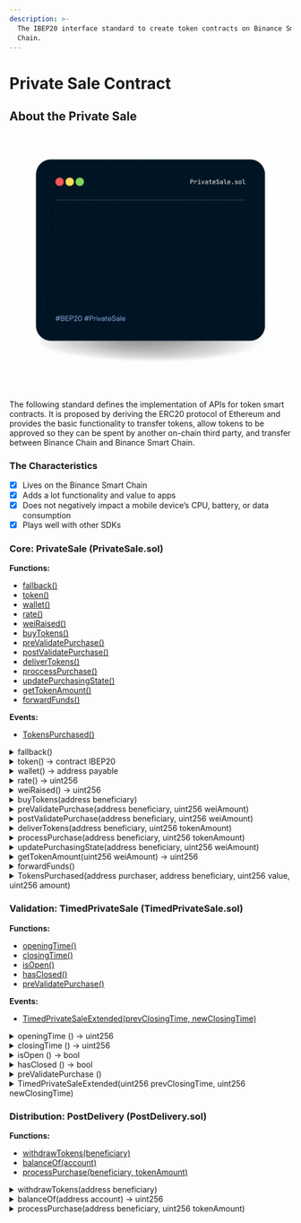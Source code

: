 ```yaml
---
description: >-
  The IBEP20 interface standard to create token contracts on Binance Smart
  Chain.
---
```


# Private Sale Contract

## About the Private Sale

![](../../.gitbook/assets/privateSale.gif)

The following standard defines the implementation of APIs for token smart contracts. It is proposed by deriving the ERC20 protocol of Ethereum and provides the basic functionality to transfer tokens, allow tokens to be approved so they can be spent by another on-chain third party, and transfer between Binance Chain and Binance Smart Chain.

### The Characteristics

* [x] Lives on the Binance Smart Chain
* [x] Adds a lot functionality and value to apps
* [x] Does not negatively impact a mobile device’s CPU, battery, or data consumption
* [x] Plays well with other SDKs

### Core: PrivateSale (PrivateSale.sol)

**Functions:**

* [fallback()](private-sale-contract.md#fallback)
* [token()](private-sale-contract.md#undefined)
* [wallet()](private-sale-contract.md#undefined-1)
* [rate()](private-sale-contract.md#undefined-2)
* [weiRaised()](private-sale-contract.md#undefined-3)
* [buyTokens()](private-sale-contract.md#undefined)
* [preValidatePurchase()](private-sale-contract.md#undefined-1)
* [postValidatePurchase()](private-sale-contract.md#undefined-2)
* [deliverTokens()](private-sale-contract.md#undefined)
* [proccessPurchase()](private-sale-contract.md#undefined-1)
* [updatePurchasingState()](private-sale-contract.md#undefined-2)
* [getTokenAmount()](private-sale-contract.md#undefined-3)
* [forwardFunds()](private-sale-contract.md#undefined)

**Events:**

* [TokensPurchased()](private-sale-contract.md#undefined)

<details>

<summary>fallback()</summary>

fallback function **DO NOT OVERRIDE** Note that other contracts will transfer funds with a base gas stipend of 2300, which is not enough to call buyTokens. Consider calling buyTokens directly when purchasing tokens from a contract.

</details>

<details>

<summary>token() → contract IBEP20</summary>



</details>

<details>

<summary>wallet() → address payable</summary>



</details>

<details>

<summary>rate() → uint256</summary>



</details>

<details>

<summary>weiRaised() → uint256</summary>



</details>

<details>

<summary>buyTokens(address beneficiary)</summary>

low level token purchase **DO NOT OVERRIDE** This function has a non-reentrancy guard, so it shouldn’t be called by another `nonReentrant` function.

</details>

<details>

<summary>preValidatePurchase(address beneficiary, uint256 weiAmount)</summary>

Validation of an incoming purchase. Use require statements to revert state when conditions are not met. Use `super` in contracts that inherit from Crowdsale to extend their validations. Example from CappedCrowdsale.sol’s \_preValidatePurchase method: super.\_preValidatePurchase(beneficiary, weiAmount); require(weiRaised().add(weiAmount) ⇐ cap);

</details>

<details>

<summary>postValidatePurchase(address beneficiary, uint256 weiAmount)</summary>

Validation of an executed purchase. Observe state and use revert statements to undo rollback when valid conditions are not met.

</details>

<details>

<summary>deliverTokens(address beneficiary, uint256 tokenAmount)</summary>

Source of tokens. Override this method to modify the way in which the crowdsale ultimately gets and sends its tokens.

</details>

<details>

<summary>processPurchase(address beneficiary, uint256 tokenAmount)</summary>

Executed when a purchase has been validated and is ready to be executed. Doesn’t necessarily emit/send tokens.

</details>

<details>

<summary>updatePurchasingState(address beneficiary, uint256 weiAmount)</summary>

Override for extensions that require an internal state to check for validity (current user contributions, etc.)

</details>

<details>

<summary>getTokenAmount(uint256 weiAmount) → uint256</summary>

Override to extend the way in which ether is converted to tokens.

</details>

<details>

<summary>forwardFunds()</summary>

Determines how ETH is stored/forwarded on purchases.

</details>

<details>

<summary>TokensPurchased(address purchaser, address beneficiary, uint256 value, uint256 amount)</summary>



</details>

### Validation: TimedPrivateSale (TimedPrivateSale.sol)

**Functions:**

* [openingTime()](private-sale-contract.md#undefined)
* [closingTime()](private-sale-contract.md#undefined-1)
* [isOpen()](private-sale-contract.md#undefined-2)
* [hasClosed()](private-sale-contract.md#undefined-3)
* [preValidatePurchase()](private-sale-contract.md#undefined-4)

**Events:**

* [TimedPrivateSaleExtended(prevClosingTime, newClosingTime)](private-sale-contract.md#undefined)

<details>

<summary>openingTime () → uint256</summary>

The private sale opening time.

</details>

<details>

<summary>closingTime () → uint256</summary>

The private sale ending time (1 year).

</details>

<details>

<summary>isOpen () → bool</summary>

`true` if the private sale is open, `false` otherwise.

</details>

<details>

<summary>hasClosed () → bool</summary>

Whether private sale period has elapsed

</details>

<details>

<summary>preValidatePurchase ()</summary>

Extend parent behavior requiring to be within the contributing period

</details>

<details>

<summary>TimedPrivateSaleExtended(uint256 prevClosingTime, uint256 newClosingTime)</summary>



</details>

### Distribution: PostDelivery (PostDelivery.sol)

**Functions:**

* [withdrawTokens(beneficiary)](private-sale-contract.md#withdrawtokens-address-beneficiary)
* [balanceOf(account)](private-sale-contract.md#balanceof-address-account-uint256)
* [processPurchase(beneficiary, tokenAmount)](private-sale-contract.md#processpurchase-address-beneficiary-uint256-tokenamount-1)

<details>

<summary>withdrawTokens(address beneficiary)</summary>

Withdraw tokens only after crowdsale ends.

</details>

<details>

<summary>balanceOf(address account) → uint256</summary>



</details>

<details>

<summary>processPurchase(address beneficiary, uint256 tokenAmount)</summary>

Overrides parent by storing due balances, and delivering tokens to the vault instead of the end user. This ensures that the tokens will be available by the time they are withdrawn (which may not be the case if `_deliverTokens` was called later).

</details>
